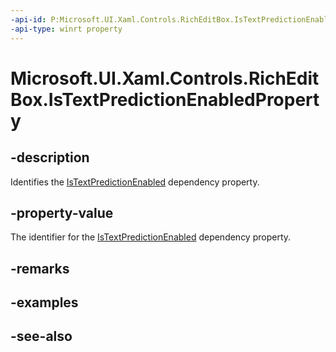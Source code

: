 ```yaml
---
-api-id: P:Microsoft.UI.Xaml.Controls.RichEditBox.IsTextPredictionEnabledProperty
-api-type: winrt property
---
```


<!-- Property syntax
public Windows.UI.Xaml.DependencyProperty IsTextPredictionEnabledProperty { get; }
-->

# Microsoft.UI.Xaml.Controls.RichEditBox.IsTextPredictionEnabledProperty

## -description
Identifies the [IsTextPredictionEnabled](richeditbox_istextpredictionenabled.md) dependency property.

## -property-value
The identifier for the [IsTextPredictionEnabled](richeditbox_istextpredictionenabled.md) dependency property.

## -remarks

## -examples

## -see-also
